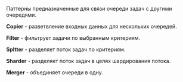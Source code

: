 Паттерны предназначенные для связи очереди задач с другими очередями.

**Copier** - разветвление входных данных для нескольких очередей.

**Filter** - фильтрует задачи по выбранным критериям.

**Spltter** - разделяет поток задач по критериям.

**Sharder** - разделяет поток задач в целях шардирования потока.

**Merger** - объединяет очереди в одну.
